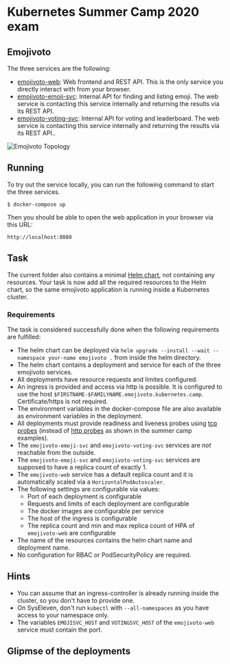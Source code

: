 # Kubernetes Summer Camp 2020 exam


## Emojivoto
The three services are the following:

* [emojivoto-web](https://github.com/BuoyantIO/emojivoto/tree/main/emojivoto-web/): Web frontend and REST API. This is the only service you directly interact with from your browser.
* [emojivoto-emoji-svc](https://github.com/BuoyantIO/emojivoto/tree/main/emojivoto-emoji-svc/): Internal API for finding and listing emoji. The web service is contacting this service internally and returning the results via its REST API.
* [emojivoto-voting-svc](https://github.com/BuoyantIO/emojivoto/tree/main/emojivoto-voting-svc/): Internal API for voting and leaderboard. The web service is contacting this service internally and returning the results via its REST API..

![Emojivoto Topology]()

## Running

To try out the service locally, you can run the following command to start the three services.

```
$ docker-compose up
```

Then you should be able to open the web application in your browser via this URL:

```
http://localhost:8080
```

## Task

The current folder also contains a minimal [Helm chart](./helm), not containing any resources. Your task is now add all the required resources to the Helm chart, so the same emojivoto application is running inside a Kubernetes cluster.

### Requirements

The task is considered successfully done when the following requirements are fulfilled:

* The helm chart can be deployed via `helm upgrade --install --wait --namespace your-name emojivoto .` from inside the helm directory.
* The helm chart contains a deployment and service for each of the three emojivoto services.
* All deployments have resource requests and limites configured.
* An ingress is provided and access via http is possible. It is configured to use the host `$FIRSTNAME-$FAMILYNAME.emojivoto.kubernetes.camp`. Certificate/https is not required.
* The environment variables in the docker-compose file are also available as environment variables in the deployment.
* All deployments must provide readiness and liveness probes using [tcp probes](https://kubernetes.io/docs/tasks/configure-pod-container/configure-liveness-readiness-startup-probes/#define-a-tcp-liveness-probe) (instead of [http probes](https://kubernetes.io/docs/tasks/configure-pod-container/configure-liveness-readiness-startup-probes/#define-a-liveness-http-request) as shown in the summer camp examples).
* The `emojivoto-emoji-svc` and `emojivoto-voting-svc` services are *not* reachable from the outside.
* The `emojivoto-emoji-svc` and `emojivoto-voting-svc` services are supposed to have a replica count of exactly 1.
* The `emojivoto-web` service has a default replica count and it is automatically scaled via a `HorizontalPodAutoscaler`.
* The following settings are configurable via values:
  * Port of each deployment is configurable
  * Requests and limits of each deployment are configurable
  * The docker images are configurable per service
  * The host of the ingress is configurable
  * The replica count and min and max replica count of HPA of `emojivoto-web` are configurable
* The name of the resources contains the helm chart name and deployment name.
* No configuration for RBAC or PodSecurityPolicy are required.

## Hints

* You can assume that an ingress-controller is already running inside the cluster, so you don't have to provide one.
* On SysEleven, don't run `kubectl` with `--all-namespaces` as you have access to your namespace only.
* The variables `EMOJISVC_HOST` and `VOTINGSVC_HOST` of the `emojivoto-web` service must contain the port.

## Glipmse of the deployments

